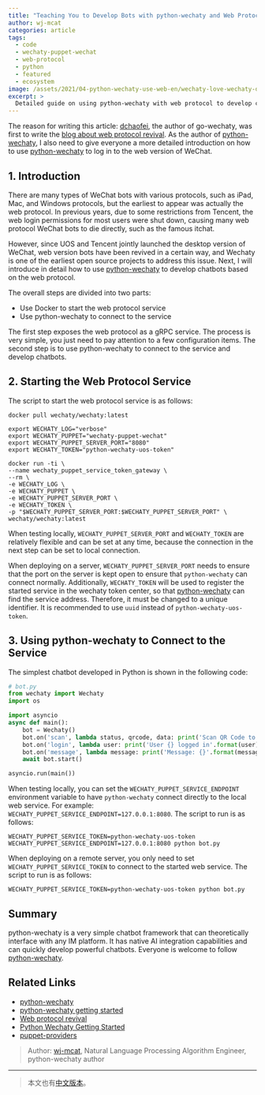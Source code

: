 ```yaml
---
title: "Teaching You to Develop Bots with python-wechaty and Web Protocol"
author: wj-mcat
categories: article
tags:
  - code
  - wechaty-puppet-wechat
  - web-protocol
  - python
  - featured
  - ecosystem
image: /assets/2021/04-python-wechaty-use-web-en/wechaty-love-wechaty-desktop.webp
excerpt: >
  Detailed guide on using python-wechaty with web protocol to develop chatbots, including Docker setup for web protocol service and connecting with python-wechaty to build functional bots.
---
```


The reason for writing this article: [dchaofei](https://github.com/dchaofei), the author of go-wechaty, was first to write the [blog about web protocol revival](https://wechaty.js.org/2021/04/16/go-wechaty-use-web/). As the author of [python-wechaty](http://github.com/wechaty/python-wechaty), I also need to give everyone a more detailed introduction on how to use [python-wechaty](http://github.com/wechaty/python-wechaty) to log in to the web version of WeChat.

## 1. Introduction

There are many types of WeChat bots with various protocols, such as iPad, Mac, and Windows protocols, but the earliest to appear was actually the web protocol. In previous years, due to some restrictions from Tencent, the web login permissions for most users were shut down, causing many web protocol WeChat bots to die directly, such as the famous itchat.

However, since UOS and Tencent jointly launched the desktop version of WeChat, web version bots have been revived in a certain way, and Wechaty is one of the earliest open source projects to address this issue. Next, I will introduce in detail how to use [python-wechaty](http://github.com/wechaty/python-wechaty) to develop chatbots based on the web protocol.

The overall steps are divided into two parts:

* Use Docker to start the web protocol service
* Use python-wechaty to connect to the service

The first step exposes the web protocol as a gRPC service. The process is very simple, you just need to pay attention to a few configuration items. The second step is to use python-wechaty to connect to the service and develop chatbots.

## 2. Starting the Web Protocol Service

The script to start the web protocol service is as follows:

```shell
docker pull wechaty/wechaty:latest

export WECHATY_LOG="verbose"
export WECHATY_PUPPET="wechaty-puppet-wechat"
export WECHATY_PUPPET_SERVER_PORT="8080"
export WECHATY_TOKEN="python-wechaty-uos-token"

docker run -ti \
--name wechaty_puppet_service_token_gateway \
--rm \
-e WECHATY_LOG \
-e WECHATY_PUPPET \
-e WECHATY_PUPPET_SERVER_PORT \
-e WECHATY_TOKEN \
-p "$WECHATY_PUPPET_SERVER_PORT:$WECHATY_PUPPET_SERVER_PORT" \
wechaty/wechaty:latest
```

When testing locally, `WECHATY_PUPPET_SERVER_PORT` and `WECHATY_TOKEN` are relatively flexible and can be set at any time, because the connection in the next step can be set to local connection.

When deploying on a server, `WECHATY_PUPPET_SERVER_PORT` needs to ensure that the port on the server is kept open to ensure that `python-wechaty` can connect normally. Additionally, `WECHATY_TOKEN` will be used to register the started service in the wechaty token center, so that [python-wechaty](http://github.com/wechaty/python-wechaty) can find the service address. Therefore, it must be changed to a unique identifier. It is recommended to use `uuid` instead of `python-wechaty-uos-token`.

## 3. Using python-wechaty to Connect to the Service

The simplest chatbot developed in Python is shown in the following code:

```python
# bot.py
from wechaty import Wechaty
import os

import asyncio
async def main():
    bot = Wechaty()
    bot.on('scan', lambda status, qrcode, data: print('Scan QR Code to login: {}\nhttps://wechaty.js.org/qrcode/{}'.format(status, qrcode)))
    bot.on('login', lambda user: print('User {} logged in'.format(user)))
    bot.on('message', lambda message: print('Message: {}'.format(message)))
    await bot.start()

asyncio.run(main())
```

When testing locally, you can set the `WECHATY_PUPPET_SERVICE_ENDPOINT` environment variable to have `python-wechaty` connect directly to the local web service. For example: `WECHATY_PUPPET_SERVICE_ENDPOINT=127.0.0.1:8080`. The script to run is as follows:

```shell
WECHATY_PUPPET_SERVICE_TOKEN=python-wechaty-uos-token WECHATY_PUPPET_SERVICE_ENDPOINT=127.0.0.1:8080 python bot.py
```

When deploying on a remote server, you only need to set `WECHATY_PUPPET_SERVICE_TOKEN` to connect to the started web service. The script to run is as follows:

```shell
WECHATY_PUPPET_SERVICE_TOKEN=python-wechaty-uos-token python bot.py
```

## Summary

python-wechaty is a very simple chatbot framework that can theoretically interface with any IM platform. It has native AI integration capabilities and can quickly develop powerful chatbots. Everyone is welcome to follow [python-wechaty](https://github.com/wechaty/python-wechaty).

## Related Links

* [python-wechaty](https://github.com/wechaty/python-wechaty)
* [python-wechaty getting started](https://github.com/wechaty/python-wechaty-getting-started)
* [Web protocol revival](https://wechaty.js.org/2021/04/13/wechaty-uos-web/)
* [Python Wechaty Getting Started](https://wechaty.js.org/docs/polyglot/python/)
* [puppet-providers](https://wechaty.js.org/docs/puppet-providers/wechat)

> Author: [wj-mcat](https://github.com/wj-Mcat), Natural Language Processing Algorithm Engineer, python-wechaty author

---

> 本文也有[中文版本](/2021/04/17/python-wechaty-use-web/)。
